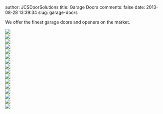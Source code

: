 author: JCSDoorSolutions
title: Garage Doors
comments: false
date: 2013-08-28 13:39:34
slug: garage-doors

We offer the finest garage doors and openers on the market.

[![](/images/doors/001.jpg)](/images/doors/001.jpg)  
[![](/images/doors/002.jpg)](/images/doors/002.jpg)  
[![](/images/doors/003.jpg)](/images/doors/003.jpg)  
[![](/images/doors/004.jpg)](/images/doors/004.jpg)  
[![](/images/doors/005.jpg)](/images/doors/005.jpg)  
[![](/images/doors/006.jpg)](/images/doors/006.jpg)  
[![](/images/doors/007.jpg)](/images/doors/007.jpg)  
[![](/images/doors/008.jpg)](/images/doors/008.jpg)  
[![](/images/doors/009.jpg)](/images/doors/009.jpg)  
[![](/images/doors/010.jpg)](/images/doors/010.jpg)  
[![](/images/doors/011.jpg)](/images/doors/011.jpg)  
[![](/images/doors/012.jpg)](/images/doors/012.jpg)  
[![](/images/doors/013.jpg)](/images/doors/013.jpg)  
[![](/images/doors/014.jpg)](/images/doors/014.jpg)  
[![](/images/doors/015.jpg)](/images/doors/015.jpg)  
[![](/images/doors/016.jpg)](/images/doors/016.jpg)  
